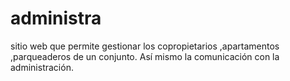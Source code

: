 # administra
sitio web que permite gestionar los copropietarios ,apartamentos ,parqueaderos de un conjunto. Así mismo la comunicación con la administración.
